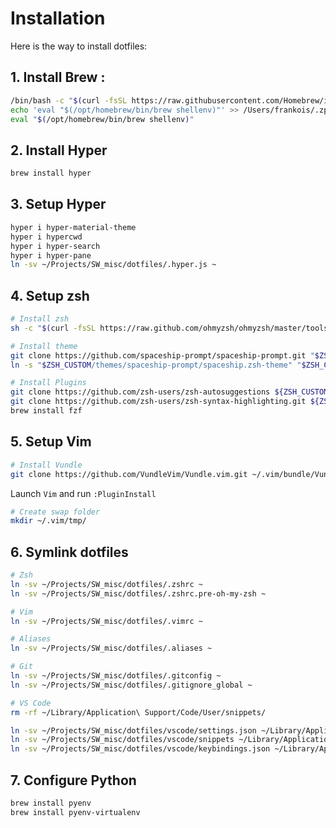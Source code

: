 # Installation

Here is the way to install dotfiles:

## 1. Install Brew :

```bash
/bin/bash -c "$(curl -fsSL https://raw.githubusercontent.com/Homebrew/install/HEAD/install.sh)"
echo 'eval "$(/opt/homebrew/bin/brew shellenv)"' >> /Users/frankois/.zprofile
eval "$(/opt/homebrew/bin/brew shellenv)"
```

## 2. Install Hyper 
```bash
brew install hyper
```

## 3. Setup Hyper

```bash
hyper i hyper-material-theme
hyper i hypercwd
hyper i hyper-search
hyper i hyper-pane
ln -sv ~/Projects/SW_misc/dotfiles/.hyper.js ~
```

## 4. Setup zsh

```bash
# Install zsh
sh -c "$(curl -fsSL https://raw.github.com/ohmyzsh/ohmyzsh/master/tools/install.sh)"

# Install theme
git clone https://github.com/spaceship-prompt/spaceship-prompt.git "$ZSH_CUSTOM/themes/spaceship-prompt" --depth=1
ln -s "$ZSH_CUSTOM/themes/spaceship-prompt/spaceship.zsh-theme" "$ZSH_CUSTOM/themes/spaceship.zsh-theme"

# Install Plugins
git clone https://github.com/zsh-users/zsh-autosuggestions ${ZSH_CUSTOM:-~/.oh-my-zsh/custom}/plugins/zsh-autosuggestions
git clone https://github.com/zsh-users/zsh-syntax-highlighting.git ${ZSH_CUSTOM:-~/.oh-my-zsh/custom}/plugins/zsh-syntax-highlighting
brew install fzf
```

## 5. Setup Vim
```bash
# Install Vundle
git clone https://github.com/VundleVim/Vundle.vim.git ~/.vim/bundle/Vundle.vim
```

Launch `Vim` and run `:PluginInstall`

```bash
# Create swap folder
mkdir ~/.vim/tmp/ 
```

## 6. Symlink dotfiles
```bash
# Zsh
ln -sv ~/Projects/SW_misc/dotfiles/.zshrc ~   
ln -sv ~/Projects/SW_misc/dotfiles/.zshrc.pre-oh-my-zsh ~  

# Vim
ln -sv ~/Projects/SW_misc/dotfiles/.vimrc ~  

# Aliases
ln -sv ~/Projects/SW_misc/dotfiles/.aliases ~  

# Git
ln -sv ~/Projects/SW_misc/dotfiles/.gitconfig ~  
ln -sv ~/Projects/SW_misc/dotfiles/.gitignore_global ~  

# VS Code
rm -rf ~/Library/Application\ Support/Code/User/snippets/

ln -sv ~/Projects/SW_misc/dotfiles/vscode/settings.json ~/Library/Application\ Support/Code/User
ln -sv ~/Projects/SW_misc/dotfiles/vscode/snippets ~/Library/Application\ Support/Code/User
ln -sv ~/Projects/SW_misc/dotfiles/vscode/keybindings.json ~/Library/Application\ Support/Code/User
```

## 7. Configure Python

```bash
brew install pyenv
brew install pyenv-virtualenv
```

